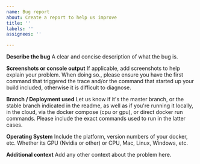 ```yaml
---
name: Bug report
about: Create a report to help us improve
title: ''
labels: ''
assignees: ''

---
```


**Describe the bug**
A clear and concise description of what the bug is.

**Screenshots or console output**
If applicable, add screenshots to help explain your problem. When doing so., please ensure you have the first command that triggered the trace and/or the command that started up your build included, otherwise it is difficult to diagnose. 

**Branch / Deployment used**
Let us know if it's the master branch, or the stable branch indicated in the readme, as well as if you're running it locally, in the cloud, via the docker compose (cpu or gpu), or direct docker run commands. Please include the exact commands used to run in the latter cases.

**Operating System**
Include the platform, version numbers of your docker, etc. Whether its GPU (Nvidia or other) or CPU, Mac, Linux, Windows, etc. 

**Additional context**
Add any other context about the problem here.
